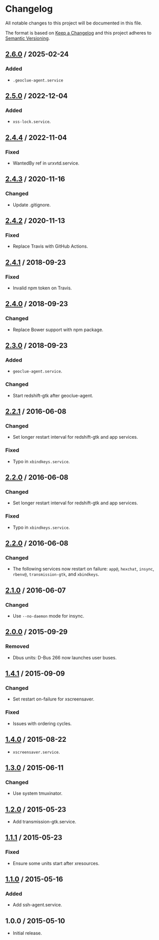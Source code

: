 # Changelog

All notable changes to this project will be documented in this file.

The format is based on [Keep a Changelog](https://keepachangelog.com/)
and this project adheres to [Semantic Versioning](https://semver.org/).

## [2.6.0] / 2025-02-24

### Added

- `.geoclue-agent.service`

## [2.5.0] / 2022-12-04

### Added

- `xss-lock.service`.

## [2.4.4] / 2022-11-04

### Fixed

- WantedBy ref in urxvtd.service.

## [2.4.3] / 2020-11-16

### Changed

- Update .gitignore.

## [2.4.2] / 2020-11-13

### Fixed

- Replace Travis with GitHub Actions.

## [2.4.1] / 2018-09-23

### Fixed

- Invalid npm token on Travis.

## [2.4.0] / 2018-09-23

### Changed

- Replace Bower support with npm package.

## [2.3.0] / 2018-09-23

### Added

- `geoclue-agent.service`.

### Changed

- Start redshift-gtk after geoclue-agent.

## [2.2.1] / 2016-06-08

### Changed

- Set longer restart interval for redshift-gtk and app services.

### Fixed

- Typo in `xbindkeys.service`.

## [2.2.0] / 2016-06-08

### Changed

- Set longer restart interval for redshift-gtk and app services.

### Fixed

- Typo in `xbindkeys.service`.

## [2.2.0] / 2016-06-08

### Changed

- The following services now restart on failure:
  `app@`, `hexchat`, `insync`, `rbenv@`, `transmission-gtk`, and `xbindkeys`.

## [2.1.0] / 2016-06-07

### Changed

- Use `--no-daemon` mode for insync.

## [2.0.0] / 2015-09-29

### Removed

- Dbus units: D-Bus 266 now launches user buses.

## [1.4.1] / 2015-09-09

### Changed

- Set restart on-failure for xscreensaver.

### Fixed

- Issues with ordering cycles.

## [1.4.0] / 2015-08-22

- `xscreensaver.service`.

## [1.3.0] / 2015-06-11

### Changed

- Use system tmuxinator.

## [1.2.0] / 2015-05-23

- Add transmission-gtk.service.

## [1.1.1] / 2015-05-23

### Fixed

- Ensure some units start after xresources.

## [1.1.0] / 2015-05-16

### Added

- Add ssh-agent.service.

## 1.0.0 / 2015-05-10

- Initial release.

[Unreleased]: https://github.com/rxrc/systemd-user-units/compare/v2.6.0...HEAD
[2.6.0]: https://github.com/rxrc/systemd-user-units/compare/v2.5.0...v2.6.0
[2.5.0]: https://github.com/rxrc/systemd-user-units/compare/v2.4.4...v2.5.0
[2.4.4]: https://github.com/rxrc/systemd-user-units/compare/v2.4.3...v2.4.4
[2.4.3]: https://github.com/rxrc/systemd-user-units/compare/v2.4.2...v2.4.3
[2.4.2]: https://github.com/rxrc/systemd-user-units/compare/v2.4.1...v2.4.2
[2.4.1]: https://github.com/rxrc/systemd-user-units/compare/v2.4.0...v2.4.1
[2.4.0]: https://github.com/rxrc/systemd-user-units/compare/v2.3.0...v2.4.0
[2.3.0]: https://github.com/rxrc/systemd-user-units/compare/v2.2.1...v2.3.0
[2.2.1]: https://github.com/rxrc/systemd-user-units/compare/v2.2.0...v2.2.1
[2.2.0]: https://github.com/rxrc/systemd-user-units/compare/v2.1.0...v2.2.0
[2.1.0]: https://github.com/rxrc/systemd-user-units/compare/v2.0.0...v2.1.0
[2.0.0]: https://github.com/rxrc/systemd-user-units/compare/v1.4.1...v2.0.0
[1.4.1]: https://github.com/rxrc/systemd-user-units/compare/v1.4.0...v1.4.1
[1.4.0]: https://github.com/rxrc/systemd-user-units/compare/v1.3.0...v1.4.0
[1.3.0]: https://github.com/rxrc/systemd-user-units/compare/v1.2.0...v1.3.0
[1.2.0]: https://github.com/rxrc/systemd-user-units/compare/v1.1.1...v1.2.0
[1.1.1]: https://github.com/rxrc/systemd-user-units/compare/v1.1.0...v1.1.1
[1.1.0]: https://github.com/rxrc/systemd-user-units/compare/v1.0.0...v1.1.0
